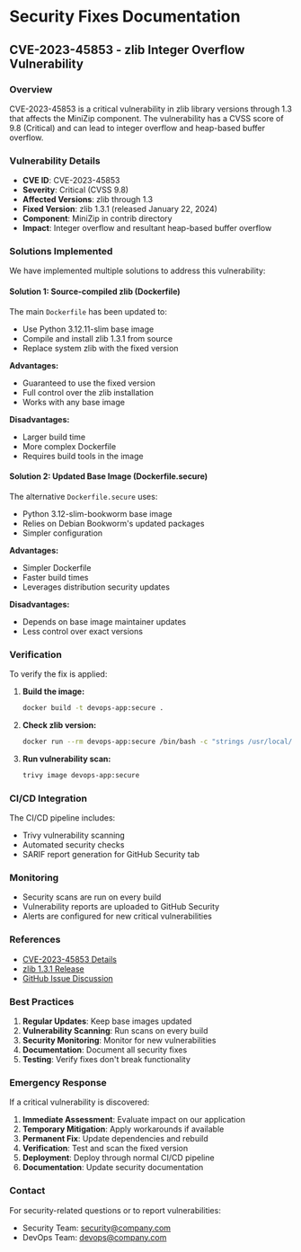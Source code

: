 # Security Fixes Documentation

## CVE-2023-45853 - zlib Integer Overflow Vulnerability

### Overview

CVE-2023-45853 is a critical vulnerability in zlib library versions through 1.3 that affects the MiniZip component. The vulnerability has a CVSS score of 9.8 (Critical) and can lead to integer overflow and heap-based buffer overflow.

### Vulnerability Details

- **CVE ID**: CVE-2023-45853
- **Severity**: Critical (CVSS 9.8)
- **Affected Versions**: zlib through 1.3
- **Fixed Version**: zlib 1.3.1 (released January 22, 2024)
- **Component**: MiniZip in contrib directory
- **Impact**: Integer overflow and resultant heap-based buffer overflow

### Solutions Implemented

We have implemented multiple solutions to address this vulnerability:

#### Solution 1: Source-compiled zlib (Dockerfile)

The main `Dockerfile` has been updated to:
- Use Python 3.12.11-slim base image
- Compile and install zlib 1.3.1 from source
- Replace system zlib with the fixed version

**Advantages:**
- Guaranteed to use the fixed version
- Full control over the zlib installation
- Works with any base image

**Disadvantages:**
- Larger build time
- More complex Dockerfile
- Requires build tools in the image

#### Solution 2: Updated Base Image (Dockerfile.secure)

The alternative `Dockerfile.secure` uses:
- Python 3.12-slim-bookworm base image
- Relies on Debian Bookworm's updated packages
- Simpler configuration

**Advantages:**
- Simpler Dockerfile
- Faster build times
- Leverages distribution security updates

**Disadvantages:**
- Depends on base image maintainer updates
- Less control over exact versions

### Verification

To verify the fix is applied:

1. **Build the image:**
   ```bash
   docker build -t devops-app:secure .
   ```

2. **Check zlib version:**
   ```bash
   docker run --rm devops-app:secure /bin/bash -c "strings /usr/local/lib/libz.so.1.3.1 | grep -i version"
   ```

3. **Run vulnerability scan:**
   ```bash
   trivy image devops-app:secure
   ```

### CI/CD Integration

The CI/CD pipeline includes:
- Trivy vulnerability scanning
- Automated security checks
- SARIF report generation for GitHub Security tab

### Monitoring

- Security scans are run on every build
- Vulnerability reports are uploaded to GitHub Security
- Alerts are configured for new critical vulnerabilities

### References

- [CVE-2023-45853 Details](https://nvd.nist.gov/vuln/detail/CVE-2023-45853)
- [zlib 1.3.1 Release](https://github.com/madler/zlib/releases/tag/v1.3.1)
- [GitHub Issue Discussion](https://github.com/madler/zlib/issues/868)

### Best Practices

1. **Regular Updates**: Keep base images updated
2. **Vulnerability Scanning**: Run scans on every build
3. **Security Monitoring**: Monitor for new vulnerabilities
4. **Documentation**: Document all security fixes
5. **Testing**: Verify fixes don't break functionality

### Emergency Response

If a critical vulnerability is discovered:

1. **Immediate Assessment**: Evaluate impact on our application
2. **Temporary Mitigation**: Apply workarounds if available
3. **Permanent Fix**: Update dependencies and rebuild
4. **Verification**: Test and scan the fixed version
5. **Deployment**: Deploy through normal CI/CD pipeline
6. **Documentation**: Update security documentation

### Contact

For security-related questions or to report vulnerabilities:
- Security Team: security@company.com
- DevOps Team: devops@company.com 
